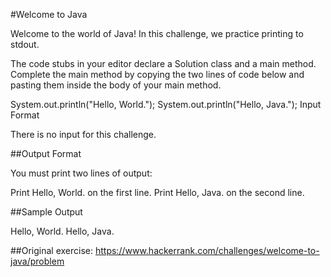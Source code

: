 #Welcome to Java

Welcome to the world of Java! In this challenge, we practice printing to stdout.

The code stubs in your editor declare a Solution class and a main method. Complete the main method by copying the two lines of code below and pasting them inside the body of your main method.

System.out.println("Hello, World.");
System.out.println("Hello, Java.");
Input Format

There is no input for this challenge.

##Output Format

You must print two lines of output:

Print Hello, World. on the first line.
Print Hello, Java. on the second line.

##Sample Output

Hello, World.
Hello, Java.

##Original exercise:
https://www.hackerrank.com/challenges/welcome-to-java/problem